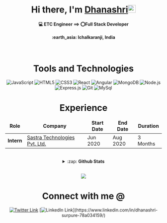 <!-------------------------------------------------------Hi there, I'm Dhanashri------------------------------>
<div align="center">
  <h1> Hi there, I'm <a href="https://twitter.com/DSSurpure" target="_blank">Dhanashri</a><img src="https://media.giphy.com/media/hvRJCLFzcasrR4ia7z/giphy.gif" width="25px"> </h1>
</div>

<!-------------------------------------------------------About----------------------------------------->
<div align="center">
	<h4>💻 ETC Engineer ==> ⭕Full Stack Developer </h4>
        <h4>:earth_asia: Ichalkaranji, India </h4>  
 <div>
<!-------------------------------------------------------Tools and Technologies----------------------------------------->
<br>

<h1 align ="center">Tools and Technologies</h1>

![JavaScript](https://img.shields.io/badge/-JavaScript-yellow?style=flat-square&logo=javascript&logoColor=white)
![HTML5](https://img.shields.io/badge/-HTML5-E34F26?style=flat-square&logo=html5&logoColor=white)
![CSS3](https://img.shields.io/badge/-CSS3-1572B6?style=flat-square&logo=css3)
![React](https://img.shields.io/badge/-React-blue?style=flat-square&logo=react&logoColor=white)
![Angular](https://img.shields.io/badge/-Angular-red?style=flat-square&logo=react&logoColor=white)
![MongoDB](https://img.shields.io/badge/-MongoDB-13aa52?style=flat-square&logo=mongodb&logoColor=white)
![Node.js](https://img.shields.io/badge/-Nodejs-43853d?style=flat-square&logo=Node.js&logoColor=white)
![Express.js](https://img.shields.io/badge/express.js%20-%23404d59.svg?&style=flat-square)
![Git](https://img.shields.io/badge/-Git-black?style=flat-square&logo=git&logoColor=white)
![MySql](https://img.shields.io/badge/-MySql-yellow?style=flat-square&logo=javascript&logoColor=white)


<!------------------------------------------------------Experience----------------------------------->
<h1>Experience</h1>
<table>
  <thead align="center">
    <tr border: none;>
      <td><b>Role</b></td>
      <td><b>Company</b></td>
      <td><b>Start Date</b></td>
      <td><b>End Date</b></td>
      <td><b>Duration</b></td>
    </tr>
  </thead>
  <tbody>
	<tr>
	 <td><b>Intern</b></td>
      <td><a href="https://sastratechnologies.in/">Sastra Technologies Pvt. Ltd.</a></td>
      <td>Jun 2020</td>
      <td>Aug 2020</td>
      <td>3 Months</td>
    </tr>

  </tbody>
</table>
<!-----------------------------------------------------GitHub Stats ------------------------------------------------------>
<br>
 <details>
	<summary>:zap: <b>Github Stats</b></summary>

[![Dhanashri's github stats](https://github-readme-stats.vercel.app/api?username=surpuredhanashri&bg_color=30,e96443,904e95&title_color=fff&text_color=fff)](https://github.com/surpuredhanashri/github-readme-stats)
[![Top Langs](https://github-readme-stats.vercel.app/api/top-langs/?username=surpuredhanashri&langs_count=8&layout=compact&bg_color=30,e96443,904e95&title_color=fff&text_color=fff)](https://github.com/surpuredhanashri/github-readme-stats)

</details>
<br>

![](https://komarev.com/ghpvc/?username=surpuredhanashri)

# Connect with me @

<!----------------------------------------------------Social links------------------------------------------->

[![Twitter Link](https://img.shields.io/twitter/follow/DSSurpure?color=1DA1F2&label=%40DSSurpure&logo=Twitter&style=flat)](https://twitter.com/DSSurpure)
[![LinkedIn Link](https://img.shields.io/badge/linkedin/in/surpuredhanashri%20-%230077B5.svg?&style=flat&logo=linkedin&logoColor=white")](https://www.linkedin.com/in/dhanashri-surpure-78a034159/)

<!-- [![PortFolio Link](https://img.shields.io/badge/Portfolio/surpuredhanashri%20-%230077B5.svg?&style=flat&logo=codepen&logoColor=white")](https://confident-dhanashri.netlify.app/) -->
